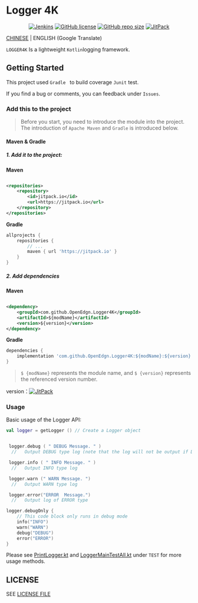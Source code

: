 # Logger 4K

<p style="text-align: center">
<a href="https://github.com/OpenEdgn/Logger4K" target="_blank"><img alt="Jenkins" src="https://github.com/OpenEdgn/Logger4K/actions/workflows/release.yml/badge.svg?branch=master&color=green&style=flat-square"/></a>
<a href="LICENSE"><img alt="GitHub license" src="https://img.shields.io/github/license/OpenEdgn/Logger4K"></a>
<a href="#"><img alt="GitHub repo size" src="https://img.shields.io/github/repo-size/OpenEdgn/Logger4K"></a>
<a href="https://jitpack.io/#OpenEdgn/Logger4K" target="_blank"> <img alt="JitPack" src="https://img.shields.io/jitpack/v/github/OpenEdgn/Logger4K"></a>
</p>

[CHINESE](README.md) | ENGLISH (Google Translate)

`LOGGER4K` Is a lightweight `Kotlin`logging framework.

## Getting Started

This project used `Gradle ` to build coverage `Junit` test.

If you find a bug or comments, you can feedback under `Issues`.

### Add this to the project

> Before you start, you need to introduce the module into the project. The introduction of `Apache Maven` and `Gradle` is introduced below.

#### Maven & Gradle

##### 1. Add it to the project:

**Maven**

```xml

<repositories>
    <repository>
        <id>jitpack.io</id>
        <url>https://jitpack.io</url>
    </repository>
</repositories>
```

**Gradle**

```groovy
allprojects {
    repositories {
        // ...
        maven { url 'https://jitpack.io' }
    }
}
```

##### 2. Add dependencies

**Maven**

```xml

<dependency>
    <groupId>com.github.OpenEdgn.Logger4K</groupId>
    <artifactId>${modName}</artifactId>
    <version>${version}</version>
</dependency>
```

**Gradle**

```groovy
dependencies {
    implementation 'com.github.OpenEdgn.Logger4K:${modName}:${version}'
}
```

> `$ {modName}` represents the module name, and `$ {version}` represents the referenced version number.

version：[![JitPack](https://img.shields.io/jitpack/v/github/OpenEdgn/Logger4K?label=version&style=flat-square)](https://jitpack.io/#OpenEdgn/Logger4K)

### Usage

Basic usage of the Logger API:

``` kotlin
val logger = getLogger () // Create a Logger object


 logger.debug ( " DEBUG Message. " ) 
  //   Output DEBUG type log (note that the log will not be output if DEBUG is not enabled)

 logger.info ( " INFO Message. " ) 
  //   Output INFO type log

 logger.warn (" WARN Message. ") 
  //   Output WARN type log

 logger.error("ERROR  Message.") 
  //   Output log of ERROR type

logger.debugOnly { 
    // This code block only runs in debug mode
    info("INFO")
    warn("WARN")
    debug("DEBUG")
    error("ERROR")
}

```

Please see [PrintLogger.kt](./logger-console/src/test/kotlin/PrintLogger.kt)
and [LoggerMainTestAll.kt](./logger-console/src/test/kotlin/LoggerMainTestAll.kt)  under `TEST` for more usage methods.

## LICENSE

SEE [LICENSE FILE](./LICENSE)   
